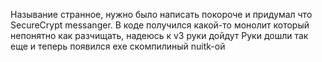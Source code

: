 Называние странное, нужно было написать покороче и придумал что SecureCrypt messanger. 
В коде получился какой-то монолит который непонятно как разчищать, надеюсь к v3 руки дойдут
Руки дошли так еще и теперь появился exe скомпилиный nuitk-ой 

